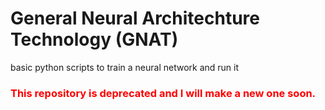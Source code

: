 # General Neural Architechture Technology (GNAT)
 basic python scripts to train a neural network and run it
 <h3 style="color: red;">This repository is deprecated and I will make a new one soon.</h3>
